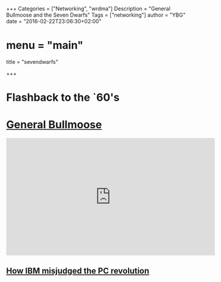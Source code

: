+++
Categories = ["Networking", "wrdma"]
Description = "General Bullmoose and the Seven Dwarfs"
Tags = ["networking"]
author = "YBG"
date = "2016-02-22T23:06:30+02:00"
# menu = "main"
title = "sevendwarfs"

+++
# Flashback to the `60's

# [General Bullmoose](https://youtu.be/L17iroQ_am0)

<div class="embed video-player">
<iframe width="560" height="315" src="https://youtu.be/L17iroQ_am0&rel=0&autoplay=1&controls=0&fs=0&loop=0&modestbranding=1&showinfo=0" frameborder="0"></iframe>
</div>

## [How IBM misjudged the PC revolution](http://newsvote.bbc.co.uk/mpapps/pagetools/print/news.bbc.co.uk/2/hi/business/4336253.stm)
